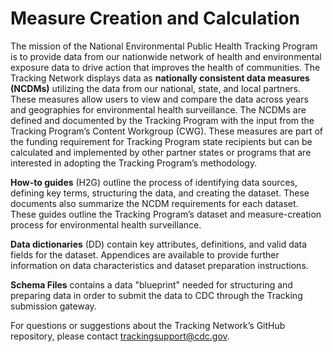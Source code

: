 # Measure Creation and Calculation  

The mission of the National Environmental Public Health Tracking Program is to provide data from our nationwide network of health and environmental exposure data to drive action that improves the health of communities. The Tracking Network displays data as **nationally consistent data measures (NCDMs)** utilizing the data from our national, state, and local partners. These measures allow users to view and compare the data across years and geographies for environmental health surveillance. The NCDMs are defined and documented by the Tracking Program with the input from the Tracking Program’s Content Workgroup (CWG). These measures are part of the funding requirement for Tracking Program state recipients but can be calculated and implemented by other partner states or programs that are interested in adopting the Tracking Program’s methodology.  

**How-to guides** (H2G) outline the process of identifying data sources, defining key terms, structuring the data, and creating the dataset. These documents also summarize the NCDM requirements for each dataset. These guides outline the Tracking Program’s dataset and measure-creation process for environmental health surveillance.    

**Data dictionaries** (DD) contain key attributes, definitions, and valid data fields for the dataset. Appendices are available to provide further information on data characteristics and dataset preparation instructions.  

**Schema Files** contains a data "blueprint" needed for structuring and preparing data in order to submit the data to CDC through the Tracking submission gateway. 

 

For questions or suggestions about the Tracking Network’s GitHub repository, please contact trackingsupport@cdc.gov. 